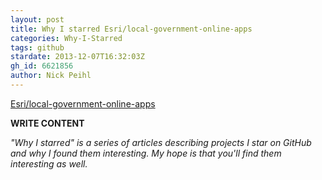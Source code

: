 ```yaml
---
layout: post
title: Why I starred Esri/local-government-online-apps
categories: Why-I-Starred
tags: github
stardate: 2013-12-07T16:32:03Z
gh_id: 6621856
author: Nick Peihl
---
```


[Esri/local-government-online-apps](star.repo.html_url)

**WRITE CONTENT**

*"Why I starred" is a series of articles describing projects I star on GitHub and why I found them interesting. My hope is that you'll find them interesting as well.*

